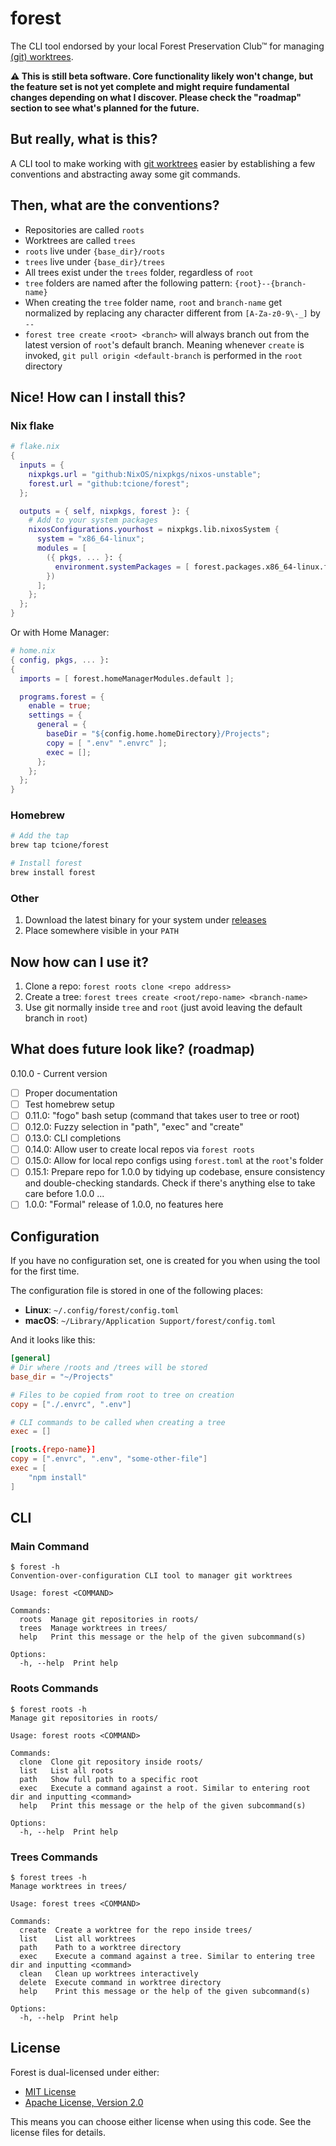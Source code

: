 # forest

The CLI tool endorsed by your local Forest Preservation Club™ for managing [(git) worktrees](https://git-scm.com/docs/git-worktree).

**:warning: This is still beta software. Core functionality likely won't change, but the feature set is not yet complete and might require fundamental changes depending on what I discover. Please check the "roadmap" section to see what's planned for the future.**

## But really, what is this?

A CLI tool to make working with [git worktrees](https://git-scm.com/docs/git-worktree) easier by establishing a few conventions and abstracting away some git commands.

## Then, what are the conventions?

- Repositories are called `roots`
- Worktrees are called `trees`
- `roots` live under `{base_dir}/roots`
- `trees` live under `{base_dir}/trees`
- All trees exist under the `trees` folder, regardless of `root`
- `tree` folders are named after the following pattern: `{root}--{branch-name}`
- When creating the `tree` folder name, `root` and `branch-name` get normalized by replacing any character different from `[A-Za-z0-9\-_]` by `--`
- `forest tree create <root> <branch>` will always branch out from the latest version of `root`'s default branch. Meaning whenever `create` is invoked, `git pull origin <default-branch` is performed in the `root` directory

## Nice! How can I install this?

### Nix flake

```nix
# flake.nix
{
  inputs = {
    nixpkgs.url = "github:NixOS/nixpkgs/nixos-unstable";
    forest.url = "github:tcione/forest";
  };

  outputs = { self, nixpkgs, forest }: {
    # Add to your system packages
    nixosConfigurations.yourhost = nixpkgs.lib.nixosSystem {
      system = "x86_64-linux";
      modules = [
        ({ pkgs, ... }: {
          environment.systemPackages = [ forest.packages.x86_64-linux.forest ];
        })
      ];
    };
  };
}
```

Or with Home Manager:
```nix
# home.nix
{ config, pkgs, ... }:
{
  imports = [ forest.homeManagerModules.default ];

  programs.forest = {
    enable = true;
    settings = {
      general = {
        baseDir = "${config.home.homeDirectory}/Projects";
        copy = [ ".env" ".envrc" ];
        exec = [];
      };
    };
  };
}
```

### Homebrew

```bash
# Add the tap
brew tap tcione/forest

# Install forest
brew install forest
```

### Other

1. Download the latest binary for your system under [releases](https://github.com/tcione/forest/releases)
2. Place somewhere visible in your `PATH`

## Now how can I use it?

1. Clone a repo: `forest roots clone <repo address>`
2. Create a tree: `forest trees create <root/repo-name> <branch-name>`
3. Use git normally inside `tree` and `root` (just avoid leaving the default branch in `root`)

## What does future look like? (roadmap)
0.10.0 - Current version

- [ ] Proper documentation
- [ ] Test homebrew setup
- [ ] 0.11.0: "fogo" bash setup (command that takes user to tree or root)
- [ ] 0.12.0: Fuzzy selection in "path", "exec" and "create"
- [ ] 0.13.0: CLI completions
- [ ] 0.14.0: Allow user to create local repos via `forest roots`
- [ ] 0.15.0: Allow for local repo configs using `forest.toml` at the `root`'s folder
- [ ] 0.15.1: Prepare repo for 1.0.0 by tidying up codebase, ensure consistency and double-checking standards. Check if there's anything else to take care before 1.0.0
...
- [ ] 1.0.0: "Formal" release of 1.0.0, no features here

## Configuration

If you have no configuration set, one is created for you when using the tool for the first time.

The configuration file is stored in one of the following places:
- **Linux**: `~/.config/forest/config.toml`
- **macOS**: `~/Library/Application Support/forest/config.toml`

And it looks like this:
```config.toml
[general]
# Dir where /roots and /trees will be stored
base_dir = "~/Projects"

# Files to be copied from root to tree on creation
copy = ["./.envrc", ".env"]

# CLI commands to be called when creating a tree
exec = []

[roots.{repo-name}]
copy = [".envrc", ".env", "some-other-file"]
exec = [
    "npm install"
]
```

## CLI

### Main Command

```
$ forest -h
Convention-over-configuration CLI tool to manager git worktrees

Usage: forest <COMMAND>

Commands:
  roots  Manage git repositories in roots/
  trees  Manage worktrees in trees/
  help   Print this message or the help of the given subcommand(s)

Options:
  -h, --help  Print help
```

### Roots Commands

```
$ forest roots -h
Manage git repositories in roots/

Usage: forest roots <COMMAND>

Commands:
  clone  Clone git repository inside roots/
  list   List all roots
  path   Show full path to a specific root
  exec   Execute a command against a root. Similar to entering root dir and inputting <command>
  help   Print this message or the help of the given subcommand(s)

Options:
  -h, --help  Print help
```

### Trees Commands

```
$ forest trees -h
Manage worktrees in trees/

Usage: forest trees <COMMAND>

Commands:
  create  Create a worktree for the repo inside trees/
  list    List all worktrees
  path    Path to a worktree directory
  exec    Execute a command against a tree. Similar to entering tree dir and inputting <command>
  clean   Clean up worktrees interactively
  delete  Execute command in worktree directory
  help    Print this message or the help of the given subcommand(s)

Options:
  -h, --help  Print help
```

## License

Forest is dual-licensed under either:

- [MIT License](LICENSE-MIT)
- [Apache License, Version 2.0](LICENSE-APACHE)

This means you can choose either license when using this code. See the license files for details.
